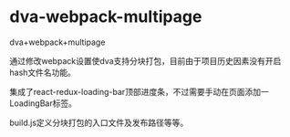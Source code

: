 # dva-webpack-multipage
dva+webpack+multipage

通过修改webpack设置使dva支持分块打包，目前由于项目历史因素没有开启hash文件名功能。

集成了react-redux-loading-bar顶部进度条，不过需要手动在页面添加一LoadingBar标签。

build.js定义分块打包的入口文件及发布路径等等。

